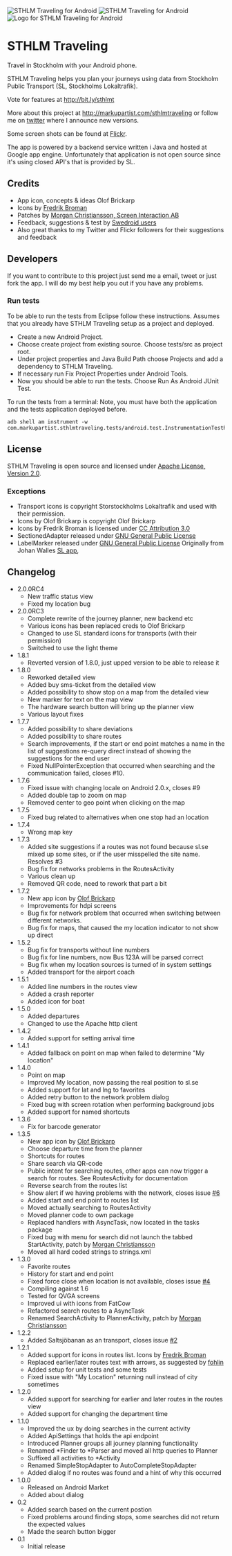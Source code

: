 ![STHLM Traveling for Android](http://farm2.static.flickr.com/1138/4733261898_3b86cf4d78.jpg) ![STHLM Traveling for Android](http://farm5.static.flickr.com/4014/4684984048_76f128fd4d.jpg) ![Logo for STHLM Traveling for Android](http://markupartist.com/sthlmtraveling/logo.png)

STHLM Traveling
===============

Travel in Stockholm with your Android phone.

STHLM Traveling helps you plan your journeys using data from Stockholm Public 
Transport (SL, Stockholms Lokaltrafik).

Vote for features at http://bit.ly/sthlmt

More about this project at <http://markupartist.com/sthlmtraveling> or follow 
me on [twitter](http://twitter.com/johanni) where I announce new versions.

Some screen shots can be found at [Flickr](http://www.flickr.com/photos/johannilsson/tags/sthlmtraveling/).

The app is powered by a backend service written i Java and hosted at Google
app engine. Unfortunately that application is not open source since it's using
closed API's that is provided by SL. 

Credits
-------
* App icon, concepts & ideas Olof Brickarp
* Icons by [Fredrik Broman](http://fredrikbroman.com)
* Patches by [Morgan Christiansson, Screen Interaction AB](http://screeninteraction.com)
* Feedback, suggestions & test by [Swedroid users](http://swedroid.se)
* Also great thanks to my Twitter and Flickr followers for their suggestions 
  and feedback

Developers
----------

If you want to contribute to this project just send me a email, tweet or just
fork the app. I will do my best help you out if you have any problems.

### Run tests

To be able to run the tests from Eclipse follow these instructions. Assumes
that you already have STHLM Traveling setup as a project and deployed.

* Create a new Android Project.
* Choose create project from existing source. Choose tests/src as project root.
* Under project properties and Java Build Path choose Projects and add a 
  dependency to STHLM Traveling.
* If necessary run Fix Project Properties under Android Tools.
* Now you should be able to run the tests. Choose Run As Android JUnit Test.

To run the tests from a terminal: Note, you must have both the 
application and the tests application deployed before.

    adb shell am instrument -w com.markupartist.sthlmtraveling.tests/android.test.InstrumentationTestRunner

License
-------
STHLM Traveling is open source and licensed under 
[Apache License, Version 2.0](http://www.apache.org/licenses/LICENSE-2.0.html).

### Exceptions

* Transport icons is copyright Storstockholms Lokaltrafik and used with their
  permission.
* Icons by Olof Brickarp is copyright Olof Brickarp
* Icons by Fredrik Broman is licensed under [CC Attribution 3.0](http://creativecommons.org/licenses/by/3.0/)
* SectionedAdapter released under [GNU General Public License](http://www.gnu.org/licenses/gpl.html)
* LabelMarker released under [GNU General Public License](http://www.gnu.org/licenses/gpl.html)
  Originally from Johan Walles [SL app](https://launchpad.net/sl),

Changelog
---------
* 2.0.0RC4
    * New traffic status view
    * Fixed my location bug
* 2.0.0RC3
    * Complete rewrite of the journey planner, new backend etc
    * Various icons has been replaced creds to Olof Brickarp
    * Changed to use SL standard icons for transports (with their permission)
    * Switched to use the light theme
* 1.8.1
    * Reverted version of 1.8.0, just upped version to be able to release it
* 1.8.0
    * Reworked detailed view
    * Added buy sms-ticket from the detailed view
    * Added possibility to show stop on a map from the detailed view
    * New marker for text on the map view
    * The hardware search button will bring up the planner view
    * Various layout fixes
* 1.7.7
    * Added possibility to share deviations
    * Added possibility to share routes
    * Search improvements, if the start or end point matches a name in the
      list of suggestions re-query direct instead of showing the suggestions
      for the end user
    * Fixed NullPointerException that occurred when searching and the
      communication failed, closes #10.
* 1.7.6
    * Fixed issue with changing locale on Android 2.0.x, closes #9
    * Added double tap to zoom on map
    * Removed center to geo point when clicking on the map
* 1.7.5
    * Fixed bug related to alternatives when one stop had an location
* 1.7.4
    * Wrong map key
* 1.7.3
    * Added site suggestions if a routes was not found because sl.se mixed up
      some sites, or if the user misspelled the site name. Resolves #3
    * Bug fix for networks problems in the RoutesActivity
    * Various clean up
    * Removed QR code, need to rework that part a bit
* 1.7.2
    * New app icon by [Olof Brickarp](http://www.yay.se)
    * Improvements for hdpi screens
    * Bug fix for network problem that occurred when switching between different
      networks.
    * Bug fix for maps, that caused the my location indicator to not show up
      direct
* 1.5.2
    * Bug fix for transports without line numbers
    * Bug fix for line numbers, now Bus 123A will be parsed correct
    * Bug fix when my location sources is turned of in system settings
    * Added transport for the airport coach
* 1.5.1
    * Added line numbers in the routes view
    * Added a crash reporter
    * Added icon for boat
* 1.5.0
    * Added departures
    * Changed to use the Apache http client
* 1.4.2
    * Added support for setting arrival time
* 1.4.1
    * Added fallback on point on map when failed to determine "My location"
* 1.4.0
    * Point on map
    * Improved My location, now passing the real position to sl.se
    * Added support for lat and lng to favorites
    * Added retry button to the network problem dialog
    * Fixed bug with screen rotation when performing background jobs
    * Added support for named shortcuts
* 1.3.6
    * Fix for barcode generator
* 1.3.5
    * New app icon by [Olof Brickarp](http://www.yay.se)
    * Choose departure time from the planner
    * Shortcuts for routes
    * Share search via QR-code
    * Public intent for searching routes, other apps can now trigger a search
      for routes. See RoutesActivity for documentation
    * Reverse search from the routes list 
    * Show alert if we having problems with the network, closes issue [#6](http://github.com/johannilsson/sthlmtraveling/issues/#issue/6) 
    * Added start and end point to routes list
    * Moved actually searching to RoutesActivity
    * Moved planner code to own package
    * Replaced handlers with AsyncTask, now located in the tasks package
    * Fixed bug with menu for search did not launch the tabbed StartActivity, 
      patch by [Morgan Christiansson](http://www.screeninteraction.com/)
    * Moved all hard coded strings to strings.xml
* 1.3.0
    * Favorite routes
    * History for start and end point
    * Fixed force close when location is not available, closes issue [#4](http://github.com/johannilsson/sthlmtraveling/issues/#issue/4)
    * Compiling against 1.6
    * Tested for QVGA screens
    * Improved ui with icons from FatCow
    * Refactored search routes to a AsyncTask
    * Renamed SearchActivity to PlannerActivity, patch by [Morgan Christiansson](http://www.screeninteraction.com/)
* 1.2.2
    * Added Saltsjöbanan as an transport, closes issue [#2](http://github.com/johannilsson/sthlmtraveling/issues/#issue/2)
* 1.2.1
    * Added support for icons in routes list. Icons by 
      [Fredrik Broman](http://fredrikbroman.com)
    * Replaced earlier/later routes text with arrows, as suggested by 
      [fohlin](http://twitter.com/fohlin)
    * Added setup for unit tests and some tests
    * Fixed issue with "My Location" returning null instead of city sometimes
* 1.2.0
    * Added support for searching for earlier and later routes in the routes 
      view
    * Added support for changing the department time
* 1.1.0
    * Improved the ux by doing searches in the current activity
    * Added ApiSettings that holds the api endpoint
    * Introduced Planner groups all journey planning functionality
    * Renamed *Finder to *Parser and moved all http queries to Planner
    * Suffixed all activities to *Activity    
    * Renamed SimpleStopAdapter to AutoCompleteStopAdapter
    * Added dialog if no routes was found and a hint of why this occurred
* 1.0.0
    * Released on Android Market
    * Added about dialog
* 0.2
    * Added search based on the current postion
    * Fixed problems around finding stops, some searches did not return the 
      expected values
    * Made the search button bigger
* 0.1
    * Initial release
